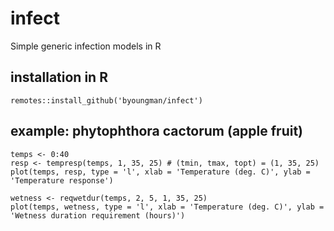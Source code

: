 # infect
 Simple generic infection models in R

## installation in R 
```{r}
remotes::install_github('byoungman/infect')
```

## example: phytophthora cactorum (apple fruit)

```{r}
temps <- 0:40
resp <- tempresp(temps, 1, 35, 25) # (tmin, tmax, topt) = (1, 35, 25)
plot(temps, resp, type = 'l', xlab = 'Temperature (deg. C)', ylab = 'Temperature response')
```

```{r}
wetness <- reqwetdur(temps, 2, 5, 1, 35, 25)
plot(temps, wetness, type = 'l', xlab = 'Temperature (deg. C)', ylab = 'Wetness duration requirement (hours)')
```
